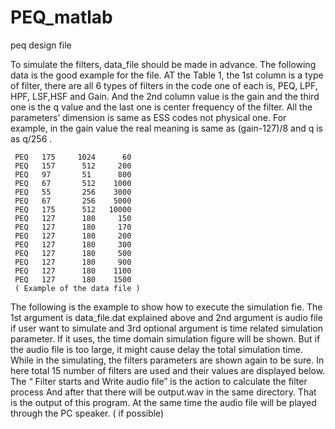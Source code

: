 # PEQ_matlab
peq design file


To simulate the filters, data_file should be made in advance.  The following data is the good example for the file.
AT the Table 1, the 1st column is a type of filter, there are all 6 types of filters in the code one of each is, PEQ, LPF, HPF, LSF,HSF and Gain.   And the 2nd column value is the gain and the third  one is the q value and the last one is center frequency of the filter.  All the parameters’ dimension is same as ESS codes not physical one.   For example, in the gain value the real meaning is same as (gain-127)/8 and q is as q/256 .



     PEQ   175     1024      60
     PEQ   157      512     200
     PEQ   97       51      800
     PEQ   67       512    1000
     PEQ   55       256    3000
     PEQ   67       256    5000
     PEQ   175      512   10000 
     PEQ   127      180     150
     PEQ   127      180     170
     PEQ   127      180     200
     PEQ   127      180     300
     PEQ   127      180     500
     PEQ   127      180     900
     PEQ   127      180    1100
     PEQ   127      180    1500
     ( Example of the data file )


The following is the example to show how to execute the simulation fie.
The 1st argument is data_file.dat explained above and 2nd argument is audio file if user want to simulate and 3rd optional argument is time related simulation parameter.  If it uses, the time domain simulation figure will be shown. But if the audio file is too large, it might cause delay the total simulation time.  While in the simulating, the filters parameters are shown again to be sure.   In here total 15 number of filters are used and their values are displayed below.  The “ Filter starts and Write audio file” is the action to calculate the filter process 
And after that there will be output.wav in the same directory. That is the output of this program.  At the same time the audio file will be played through the PC speaker. ( if possible)
